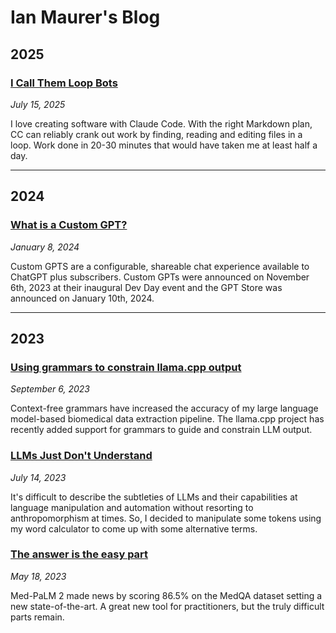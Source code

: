 # Ian Maurer's Blog

## 2025

### [I Call Them Loop Bots](blog/posts/2025-07-15-i-call-them-loop-bots.md)
*July 15, 2025*

I love creating software with Claude Code. With the right Markdown plan, CC can reliably crank out work by finding, reading and editing files in a loop. Work done in 20-30 minutes that would have taken me at least half a day.

---

## 2024

### [What is a Custom GPT?](blog/posts/2024-01-08-what-is-a-custom-gpt.md)
*January 8, 2024*

Custom GPTS are a configurable, shareable chat experience available to ChatGPT plus subscribers. Custom GPTs were announced on November 6th, 2023 at their inaugural Dev Day event and the GPT Store was announced on January 10th, 2024.

---

## 2023

### [Using grammars to constrain llama.cpp output](blog/posts/2023-09-06-llama-cpp-grammars.md)
*September 6, 2023*

Context-free grammars have increased the accuracy of my large language model-based biomedical data extraction pipeline. The llama.cpp project has recently added support for grammars to guide and constrain LLM output.

### [LLMs Just Don't Understand](blog/posts/2023-07-14-llms-just-dont-understand.md)
*July 14, 2023*

It's difficult to describe the subtleties of LLMs and their capabilities at language manipulation and automation without resorting to anthropomorphism at times. So, I decided to manipulate some tokens using my word calculator to come up with some alternative terms.

### [The answer is the easy part](blog/posts/2023-05-18-the-answer-is-the-easy-part.md)
*May 18, 2023*

Med-PaLM 2 made news by scoring 86.5% on the MedQA dataset setting a new state-of-the-art. A great new tool for practitioners, but the truly difficult parts remain.